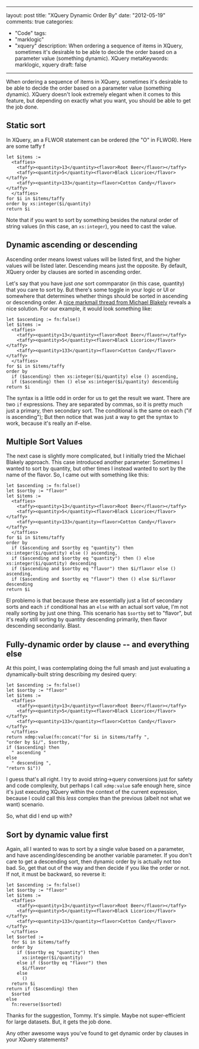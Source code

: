 
---
layout: post
title: "XQuery Dynamic Order By"
date: "2012-05-19"
comments: true
categories:
  - "Code"
tags:
  - "marklogic"
  - "xquery"
description: When ordering a sequence of items in XQuery, sometimes it's desirable to be able to decide the order based on a parameter value (something dynamic).  XQuery
metaKeywords: marklogic, xquery
draft: false
---

When ordering a sequence of items in XQuery, sometimes it's desirable to be able to decide the order based on a parameter value (something dynamic).  XQuery doesn't look extremely elegant when it comes to this feature, but depending on exactly what you want, you should be able to get the job done.
<!--more-->

## Static sort

In XQuery, an a FLWOR statement can be ordered (the "O" in FLWOR).  Here are some taffy f

```
let $items := 
  <taffies>
    <taffy><quantity>13</quantity><flavor>Root Beer</flavor></taffy>
    <taffy><quantity>5</quantity><flavor>Black Licorice</flavor></taffy>
    <taffy><quantity>133</quantity><flavor>Cotton Candy</flavor></taffy>
  </taffies>
for $i in $items/taffy
order by xs:integer($i/quantity)
return $i
```

Note that if you want to sort by something besides the natural order of string values (in this case, an `xs:integer`), you need to cast the value.

## Dynamic ascending or descending

Ascending order means lowest values will be listed first, and the higher values will be listed later.  Descending means just the opposite.  By default, XQuery order by clauses are sorted in ascending order.

Let's say that you have just _one_ sort commparator (in this case, quantity) that you care to sort by.  But there's some toggle in your logic or UI or somewhere that determines whether things should be sorted in ascending or descending order.  A [nice markmail thread from Michael Blakely](http://markmail.org/thread/rpc3unlqlj72loah#query:+page:1+mid:k3zprjr4civlrkfg+state:results) reveals a nice solution.  For our example, it would look something like:


```
let $ascending := fn:false()
let $items := 
  <taffies>
    <taffy><quantity>13</quantity><flavor>Root Beer</flavor></taffy>
    <taffy><quantity>5</quantity><flavor>Black Licorice</flavor></taffy>
    <taffy><quantity>133</quantity><flavor>Cotton Candy</flavor></taffy>
  </taffies>
for $i in $items/taffy
order by
  if ($ascending) then xs:integer($i/quantity) else () ascending,
  if ($ascending) then () else xs:integer($i/quantity) descending
return $i
```

The syntax is a little odd in order for us to get the result we want.  There are two `if` expressions.  They are separated by commas, so it is pretty much just a primary, then secondary sort.  The conditional is the same on each ("if is ascending");  But then notice that was just a way to get the syntax to work, because it's really an if-else.  

## Multiple Sort Values

The next case is slightly more complicated, but I initially tried the Michael Blakely approach.  This case introduced another parameter:  Sometimes I wanted to sort by quantity, but other times I instead wanted to sort by the name of the flavor.  So, I came out with something like this:

```
let $ascending := fn:false()
let $sortby := "flavor"
let $items := 
  <taffies>
    <taffy><quantity>13</quantity><flavor>Root Beer</flavor></taffy>
    <taffy><quantity>5</quantity><flavor>Black Licorice</flavor></taffy>
    <taffy><quantity>133</quantity><flavor>Cotton Candy</flavor></taffy>
  </taffies>
for $i in $items/taffy
order by
  if ($ascending and $sortby eq "quantity") then xs:integer($i/quantity) else () ascending,
  if ($ascending and $sortby eq "quantity") then () else xs:integer($i/quantity) descending
  if ($ascending and $sortby eq "flavor") then $i/flavor else () ascending,
  if ($ascending and $sortby eq "flavor") then () else $i/flavor descending
return $i
```

El problemo is that because these are essentially just a list of secondary sorts and each `if` conditional has an `else` with an actual sort value, I'm not really sorting by just one thing.  This scenario has `$sortby` set to "flavor", but it's really still sorting by quantity descending primarily, then flavor descending secondarily.  Blast.

## Fully-dynamic order by clause -- and everything else

At this point, I was contemplating doing the full smash and just evaluating a dynamically-built string describing my desired query:

```
let $ascending := fn:false()
let $sortby := "flavor"
let $items := 
  <taffies>
    <taffy><quantity>13</quantity><flavor>Root Beer</flavor></taffy>
    <taffy><quantity>5</quantity><flavor>Black Licorice</flavor></taffy>
    <taffy><quantity>133</quantity><flavor>Cotton Candy</flavor></taffy>
  </taffies>
return xdmp:value(fn:concat("for $i in $items/taffy ",
"order by $i/", $sortby, 
if ($ascending) then
  " ascending "
else
  " descending ",
"return $i"))
```

I guess that's all right.  I try to avoid string->query conversions just for safety and code complexity, but perhaps I call `xdmp:value` safe enough here, since it's just executing XQuery within the context of the current expression, because I could call this _less_ complex than the previous (albeit not what we want) scenario.  

So, what did I end up with?

## Sort by dynamic value first

Again, all I wanted to was to sort by a single value based on a parameter, and have ascending/descending be another variable parameter.  If you don't care to get a descending sort, then dynamic order by is actually not too bad.  So, get that out of the way and then decide if you like the order or not.  If not, it must be backward, so reverse it:

```
let $ascending := fn:false()
let $sortby := "flavor"
let $items := 
  <taffies>
    <taffy><quantity>13</quantity><flavor>Root Beer</flavor></taffy>
    <taffy><quantity>5</quantity><flavor>Black Licorice</flavor></taffy>
    <taffy><quantity>133</quantity><flavor>Cotton Candy</flavor></taffy>
  </taffies>
let $sorted := 
  for $i in $items/taffy
  order by
    if ($sortby eq "quantity") then 
      xs:integer($i/quantity)
    else if ($sortby eq "flavor") then 
      $i/flavor
    else 
      ()
  return $i
return if ($ascending) then
  $sorted
else
  fn:reverse($sorted)
```

Thanks for the suggestion, Tommy.  It's simple.  Maybe not super-efficient for large datasets.  But, it gets the job done.  

Any other awesome ways you've found to get dynamic order by clauses in your XQuery statements?

  
